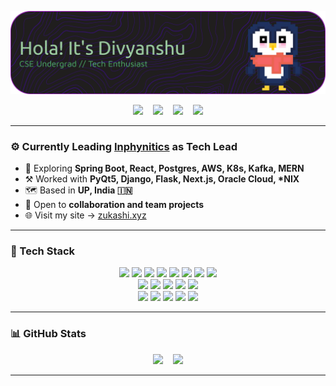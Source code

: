 <p align="center">
  <img src="./profile/GIT-RMD-HEADER.png" alt="I'm Divyanshu Shekhar" />
</p>

<p align="center">
  <a href="https://instagram.com/zukashix" target="_blank"><img src="https://img.icons8.com/fluency/32/instagram-new.png"/></a>
  &nbsp;&nbsp;
  <a href="https://linkedin.com/in/zukashi" target="_blank"><img src="https://img.icons8.com/fluency/32/linkedin.png"/></a>
  &nbsp;&nbsp;
  <a href="mailto:hello@zukashi.xyz"><img src="https://img.icons8.com/fluency/32/gmail-new.png"/></a>
  &nbsp;&nbsp;
  <a href="https://zukashi.xyz" target="_blank"><img src="https://img.icons8.com/fluency/32/domain.png"/></a>
</p>

---

### ⚙️ Currently Leading [Inphynitics](https://inphynitics.com/) as Tech Lead

- 🌱 Exploring **Spring Boot, React, Postgres, AWS, K8s, Kafka, MERN**
- ⚒️ Worked with **PyQt5, Django, Flask, Next.js, Oracle Cloud, \*NIX**
- 🗺️ Based in **UP, India 🇮🇳**
- 🤝 Open to **collaboration and team projects**
- 🌐 Visit my site → [zukashi.xyz](https://zukashi.xyz)

---

### 🧰 Tech Stack

<p align="center">
  <img src="https://img.shields.io/badge/Java-ED8B00?style=for-the-badge&logo=openjdk&logoColor=white"/>
  <img src="https://img.shields.io/badge/Python-3776AB?style=for-the-badge&logo=python&logoColor=white"/>
  <img src="https://img.shields.io/badge/JavaScript-F7DF1E?style=for-the-badge&logo=javascript&logoColor=black"/>
  <img src="https://img.shields.io/badge/TypeScript-007ACC?style=for-the-badge&logo=typescript&logoColor=white"/>
  <img src="https://img.shields.io/badge/Oracle-F80000?style=for-the-badge&logo=oracle&logoColor=white"/>
  <img src="https://img.shields.io/badge/Postgres-316192?style=for-the-badge&logo=postgresql&logoColor=white"/>
  <img src="https://img.shields.io/badge/MySQL-4479A1?style=for-the-badge&logo=mysql&logoColor=white"/>
  <img src="https://img.shields.io/badge/MongoDB-47A248?style=for-the-badge&logo=mongodb&logoColor=white"/>
  <br/>
  <img src="https://img.shields.io/badge/Django-092E20?style=for-the-badge&logo=django&logoColor=white"/>
  <img src="https://img.shields.io/badge/Flask-000000?style=for-the-badge&logo=flask&logoColor=white"/>
  <img src="https://img.shields.io/badge/Next.js-000000?style=for-the-badge&logo=next.js&logoColor=white"/>
  <img src="https://img.shields.io/badge/React-20232a?style=for-the-badge&logo=react&logoColor=61DAFB"/>
  <img src="https://img.shields.io/badge/TailwindCSS-38B2AC?style=for-the-badge&logo=tailwind-css&logoColor=white"/>
  <br/>
  <img src="https://img.shields.io/badge/Docker-2496ED?style=for-the-badge&logo=docker&logoColor=white"/>
  <img src="https://img.shields.io/badge/Nginx-009639?style=for-the-badge&logo=nginx&logoColor=white"/>
  <img src="https://img.shields.io/badge/AWS-FF9900?style=for-the-badge&logo=amazonaws&logoColor=white"/>
  <img src="https://img.shields.io/badge/Azure-0072C6?style=for-the-badge&logo=microsoftazure&logoColor=white"/>
  <img src="https://img.shields.io/badge/Notion-000000?style=for-the-badge&logo=notion&logoColor=white"/>
</p>

---

### 📊 GitHub Stats

<p align="center">
  <img src="https://github-readme-stats.vercel.app/api?username=zukashix&theme=tokyonight&hide_border=false&include_all_commits=true&count_private=true" height="180px"/>
  &nbsp;&nbsp;
  <img src="https://github-readme-stats.vercel.app/api/top-langs/?username=zukashix&theme=tokyonight&layout=compact&hide_border=false" height="180px"/>
</p>

---


